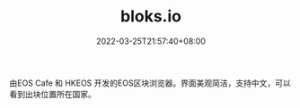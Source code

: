 ﻿---
weight: 
title: "bloks.io"
description: "由EOS Cafe 和 HKEOS 开发的EOS区块浏览器"
date: 2022-03-25T21:57:40+08:00
lastmod: 2022-03-25T16:45:40+08:00
draft: false
authors: ["Metabd"]
featuredImage: "bloks-io.png"
link: ""
tags: ["区块链浏览器","bloks.io"]
categories: ["navigation"]
navigation: ["区块链浏览器"]
lightgallery: true
toc: true
pinned: false
recommend: false
recommend1: false
---
由EOS Cafe 和 HKEOS
开发的EOS区块浏览器。界面美观简洁，支持中文，可以看到出块位置所在国家。
